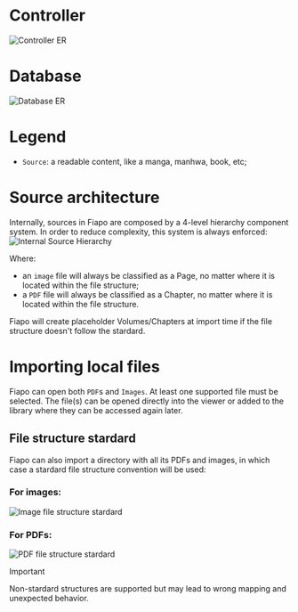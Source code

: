 # Controller
![Controller ER](https://github.com/uiriansan/fiapo/blob/main/docs/controller_er.png)

# Database
![Database ER](https://github.com/uiriansan/fiapo/blob/main/docs/db_er.png)

# Legend
- `Source`: a readable content, like a manga, manhwa, book, etc;

# Source architecture
Internally, sources in Fiapo are composed by a 4-level hierarchy component system. In order to reduce complexity, this system is always enforced:
![Internal Source Hierarchy](https://github.com/uiriansan/fiapo/blob/main/docs/internal_source_hierarchy.png)

Where:
- an `image` file will always be classified as a Page, no matter where it is located within the file structure;
- a `PDF` file will always be classified as a Chapter, no matter where it is located within the file structure.

Fiapo will create placeholder Volumes/Chapters at import time if the file structure doesn't follow the stardard.

# Importing local files
Fiapo can open both `PDF`s and `Images`. At least one supported file must be selected. The file(s) can be opened directly into the viewer or added to the library where they can be accessed again later.

## File structure stardard
Fiapo can also import a directory with all its PDFs and images, in which case a stardard file structure convention will be used:

### For images:
![Image file structure stardard](https://github.com/uiriansan/fiapo/blob/main/docs/image_file_structure_standard.png)

### For PDFs:
![PDF file structure stardard](https://github.com/uiriansan/fiapo/blob/main/docs/pdf_file_structure_standard.png)

> [!IMPORTANT]
> Non-stardard structures are supported but may lead to wrong mapping and unexpected behavior.
